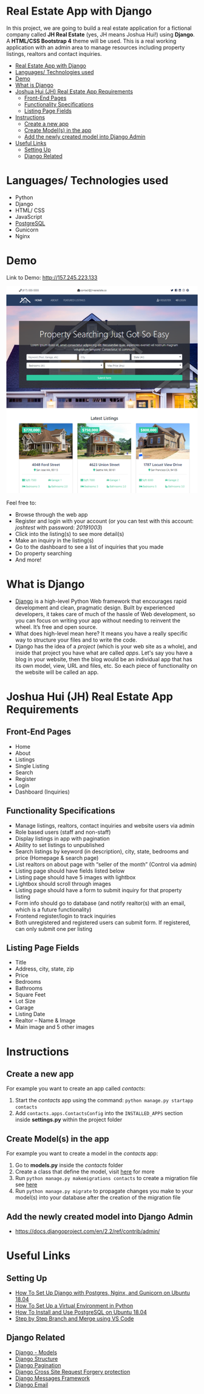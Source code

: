 # Real Estate App with Django
In this project, we are going to build a real estate application for a fictional company called **JH Real Estate** (yes, JH means Joshua Hui!) using **Django**. A **HTML/CSS Bootstrap 4** theme will be used. This is a real working application with an admin area to manage resources including property listings, realtors and contact inquiries.

- [Real Estate App with Django](#real-estate-app-with-django)
- [Languages/ Technologies used](#languages--technologies-used)
- [Demo](#demo)
- [What is Django](#what-is-django)
- [Joshua Hui (JH) Real Estate App Requirements](#joshua-hui--jh--real-estate-app-requirements)
  * [Front-End Pages](#front-end-pages)
  * [Functionality Specifications](#functionality-specifications)
  * [Listing Page Fields](#listing-page-fields)
- [Instructions](#instructions)
  * [Create a new app](#create-a-new-app)
  * [Create Model(s) in the app](#create-model-s--in-the-app)
  * [Add the newly created model into Django Admin](#add-the-newly-created-model-into-django-admin)
- [Useful Links](#useful-links)
  * [Setting Up](#setting-up)
  * [Django Related](#django-related)


# Languages/ Technologies used
- Python 
- Django
- HTML/ CSS
- JavaScript
- [PostgreSQL](https://www.postgresql.org/)
- Gunicorn
- Nginx


# Demo

Link to Demo: http://157.245.223.133

<p align="center">
 <img src="/demo-pics/jhre_home.PNG" width="514" height="545" title="Home Page Picture">
</p>

Feel free to:
- Browse through the web app
- Register and login with your account (or you can test with this account: *joshtest* with password: *20191003*)
- Click into the listing(s) to see more detail(s)
- Make an inquiry in the listing(s)
- Go to the dashboard to see a list of inquiries that you made
- Do property searching
- And more!


# What is Django
- [Django](https://www.djangoproject.com/) is a high-level Python Web framework that encourages rapid development and clean, pragmatic design. Built by experienced developers, it takes care of much of the hassle of Web development, so you can focus on writing your app without needing to reinvent the wheel. It’s free and open source.
- What does high-level mean here? It means you have a really specific way to structure your files and to write the code.
- Django has the idea of a *project* (which is your web site as a whole), and inside that project you have what are called *apps*. Let's say you have a blog in your website, then the blog would be an individual app that has its own model, view, URL and files, etc. So each piece of functionality on the website will be called an app. 




# Joshua Hui (JH) Real Estate App Requirements

## Front-End Pages
- Home
- About
- Listings
- Single Listing
- Search
- Register
- Login
- Dashboard (Inquiries)


## Functionality Specifications
- Manage listings, realtors, contact inquiries and website users via admin
- Role based users (staff and non-staff)
- Display listings in app with pagination
- Ability to set listings to unpublished
- Search listings by keyword (in description), city, state, bedrooms and price (Homepage & search page)
- List realtors on about page with “seller of the month” (Control via admin)
- Listing page should have fields listed below
- Listing page should have 5 images with lightbox
- Lightbox should scroll through images
- Listing page should have a form to submit inquiry for that property listing
- Form info should go to database (and notify realtor(s) with an email, which is a future functionality)
- Frontend register/login to track inquiries
- Both unregistered and registered users can submit form. If registered, can only submit one per listing


## Listing Page Fields
- Title
- Address, city, state, zip
- Price
- Bedrooms
- Bathrooms
- Square Feet
- Lot Size
- Garage
- Listing Date
- Realtor – Name & Image
- Main image and 5 other images


# Instructions
## Create a new app
For example you want to create an app called *contacts*:
1. Start the *contacts* app using the command: `python manage.py startapp contacts`
2. Add `contacts.apps.ContactsConfig` into the `INSTALLED_APPS` section inside **settings.py** within the project folder

## Create Model(s) in the app
For example you want to create a model in the *contacts* app:
1. Go to **models.py** inside the *contacts* folder
2. Create a class that define the model, visit [here](https://docs.djangoproject.com/en/2.2/topics/db/models/) for more
3. Run `python manage.py makemigrations contacts` to create a migration file see [here](https://docs.djangoproject.com/en/2.2/topics/migrations/)
4. Run `python manage.py migrate` to propagate changes you make to your model(s) into your database after the creation of the migration file

## Add the newly created model into Django Admin
- https://docs.djangoproject.com/en/2.2/ref/contrib/admin/


# Useful Links
## Setting Up
- [How To Set Up Django with Postgres, Nginx, and Gunicorn on Ubuntu 18.04](https://www.digitalocean.com/community/tutorials/how-to-set-up-django-with-postgres-nginx-and-gunicorn-on-ubuntu-18-04)
- [How To Set Up a Virtual Environment in Python](https://docs.python.org/3/library/venv.html)
- [How To Install and Use PostgreSQL on Ubuntu 18.04](https://www.digitalocean.com/community/tutorials/how-to-install-and-use-postgresql-on-ubuntu-18-04)
- [Step by Step Branch and Merge using VS Code](https://github.com/159356-1702-Extramural/capstone/wiki/Step-by-Step-Branch-and-Merge-using-VS-Code)
## Django Related
- [Django - Models](https://docs.djangoproject.com/en/2.2/topics/db/models/)
- [Django Structure](https://www.youtube.com/watch?v=u49eOt8XJA4)
- [Django Pagination](https://docs.djangoproject.com/en/2.2/topics/pagination/)
- [Django Cross Site Request Forgery protection](https://docs.djangoproject.com/en/2.2/ref/csrf/)
- [Django Messages Framework](https://docs.djangoproject.com/en/2.2/ref/contrib/messages/)
- [Django Email](https://docs.djangoproject.com/en/2.2/topics/email/)

